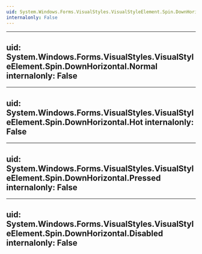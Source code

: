 ```yaml
---
uid: System.Windows.Forms.VisualStyles.VisualStyleElement.Spin.DownHorizontal
internalonly: False
---
```


---
uid: System.Windows.Forms.VisualStyles.VisualStyleElement.Spin.DownHorizontal.Normal
internalonly: False
---

---
uid: System.Windows.Forms.VisualStyles.VisualStyleElement.Spin.DownHorizontal.Hot
internalonly: False
---

---
uid: System.Windows.Forms.VisualStyles.VisualStyleElement.Spin.DownHorizontal.Pressed
internalonly: False
---

---
uid: System.Windows.Forms.VisualStyles.VisualStyleElement.Spin.DownHorizontal.Disabled
internalonly: False
---
